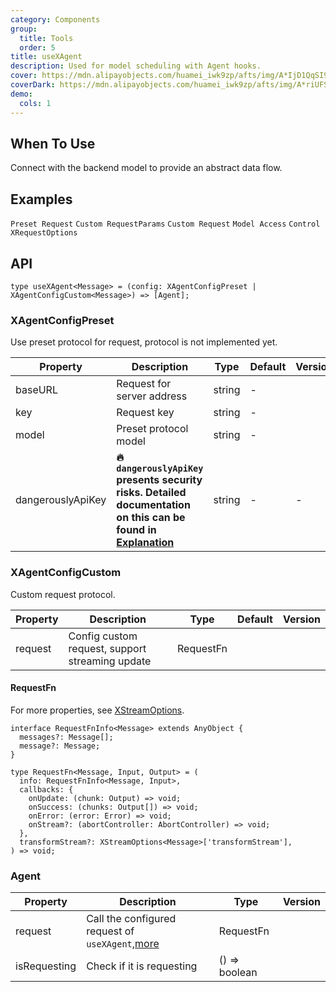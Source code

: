 ```yaml
---
category: Components
group:
  title: Tools
  order: 5
title: useXAgent
description: Used for model scheduling with Agent hooks.
cover: https://mdn.alipayobjects.com/huamei_iwk9zp/afts/img/A*IjD1QqSI99MAAAAAAAAAAAAADgCCAQ/original
coverDark: https://mdn.alipayobjects.com/huamei_iwk9zp/afts/img/A*riUFS51m3IUAAAAAAAAAAAAADgCCAQ/original
demo:
  cols: 1
---
```


## When To Use

Connect with the backend model to provide an abstract data flow.

## Examples

<!-- prettier-ignore -->
<code src="./demo/preset.tsx">Preset Request</code>
<code src="./demo/requestParams.tsx">Custom RequestParams</code>
<code src="./demo/custom.tsx">Custom Request</code>
<code src="./demo/model.tsx">Model Access</code>
<code src="./demo/request-options.tsx">Control XRequestOptions</code>

## API

```tsx | pure
type useXAgent<Message> = (config: XAgentConfigPreset | XAgentConfigCustom<Message>) => [Agent];
```

### XAgentConfigPreset

Use preset protocol for request, protocol is not implemented yet.

| Property | Description | Type | Default | Version |
| --- | --- | --- | --- | --- |
| baseURL | Request for server address | string | - |  |
| key | Request key | string | - |  |
| model | Preset protocol model | string | - |  |
| dangerouslyApiKey | **🔥 `dangerouslyApiKey` presents security risks. Detailed documentation on this can be found in [Explanation](/docs/react/dangerously-api-key)** | string | - | - |

### XAgentConfigCustom

Custom request protocol.

| Property | Description                                     | Type      | Default | Version |
| -------- | ----------------------------------------------- | --------- | ------- | ------- |
| request  | Config custom request, support streaming update | RequestFn |         |         |

#### RequestFn

For more properties, see [XStreamOptions](https://x.ant.design/components/x-stream#xstreamoptions).

```tsx | pure
interface RequestFnInfo<Message> extends AnyObject {
  messages?: Message[];
  message?: Message;
}

type RequestFn<Message, Input, Output> = (
  info: RequestFnInfo<Message, Input>,
  callbacks: {
    onUpdate: (chunk: Output) => void;
    onSuccess: (chunks: Output[]) => void;
    onError: (error: Error) => void;
    onStream?: (abortController: AbortController) => void;
  },
  transformStream?: XStreamOptions<Message>['transformStream'],
) => void;
```

### Agent

| Property | Description | Type | Version |
| --- | --- | --- | --- |
| request | Call the configured request of `useXAgent`,[more](https://x.ant.design/components/x-request) | RequestFn |  |
| isRequesting | Check if it is requesting | () => boolean |  |
